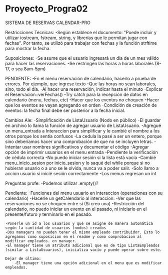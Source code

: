 # Proyecto_Progra02
SISTEMA DE RESERVAS CALENDAR-PRO


Restricciones Técnicas:
    -Según establece el documento: "Puede incluir y utilizar iostream, fstream, string, y librerías que le permitan jugar con fechas". Por tanto, se utilizó <ctime> para trabajar con fechas y la función strftime para mostrar la fecha.


Suposiciones: 
    -Se asume que el usuario ingresará un día de un mes válido para hacer las reservaciones.
    -Se restringen las horas a horas laborales (8-17, o sea 8am-5pm)


PENDIENTE:
    -En el menu reservación de calendario, hacerlo a prueba de errores. Por ejemplo, que ingrese texto
    -Que las horas no sean laborales, sino, todo el día.
    -Al hacer una reservación, indicar hasta el minuto
    -Explicar el Reservacion::verFechas()
    -Try catch para la recepción de datos en calendario (menu, fechas, etc)
    -Hacer que los eventos no choquen
    -Hacer que los eventos se vayan agregando en orden
    -Condición de creación de eventos: la fecha final debe ser posterior a la fecha inicial.



Cambios Ale:
    -Simplificación de ListaUsuario (Nodo en público)
    -El guardar en archivo lo llama la función de agregar usuario de ListaUsuario.
    -Agregué un menu_entrada a Interaccion para simplificar y le cambié el nombre a los otros porque los sentía confusos
    -La cedula la pasé a ser un entero, porque sino deberíamos hacer una comprobación de que no se incluyen letras.
    -Intentar usar nombres significativos y documentar el código
    -Agregar opción de imprimir usuarios en el menu entrada
    -Pendiente la verificación de cédula correcta
    -No puedo iniciar sesión si la lista está vacía
    -Cambié menu_inicio_sesion por inicio_sesion y lo saqué del while porque si no hubieran usuario o a uno se le olvida, nunca va a poder salir.
    -Solo llamo a accion usuario si inicié sesión correctamente
    -Los menus regresan un int


Preguntas profe:
    -Podemos utilizar <string>.empty()?



Pendiente:
    -Funciones del menu usuario en interaccion (operaciones con su calendario)
    -Hacerle un getCalendario al interaccion.
    -Ver que las reservaciones no se choquen entre sí (Si creo una)
    -Restricción del calendario, no puedo iniciar un evento en el pasado, ni iniciarlo en el presente/futuro y terminarlo en el pasado.

    -Ponerle un id a los usuarios y que se asigne de manera automática según la cantidad de usuarios (nodos) creados    
    -Dos managers no pueden tener el mismo empleado contribuidor. Esto lo agregamos como suposicion en el readme y como comprobacion al modificar empleados. en manager.
    -El manager tiene un atributo adicional que es de tipo ListaEmpleados (similar a ListaUsuarios), inicializa vacío y puede operar sobre este.

    Dejar de último:
        -El manager tiene una opción adicional en el menu que es modificar empleados.
    